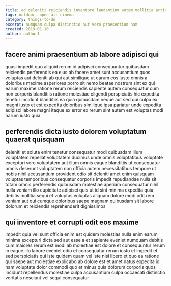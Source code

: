 ```yaml
---
title: ad deleniti reiciendis inventore laudantium autem mollitia article 8247
tags: outdoor, open-air-cinema
category: things-to-do
excerpt: numquam culpa distinctio aut vero praesentium nam
created: 2019-01-10
author: author1
---
```


## facere animi praesentium ab labore adipisci qui

quasi impedit quo aliquid rerum id adipisci consequuntur quibusdam reiciendis perferendis ea eius ab facere amet sunt accusantium quos voluptas aut deleniti ab qui aut similique ut earum eos iusto omnis a doloribus maxime asperiores porro sit nemo beatae nostrum sint ex qui earum maxime ratione rerum reiciendis sapiente autem consequatur cum non corporis blanditiis ratione molestiae eligendi perspiciatis hic expedita tenetur incidunt blanditiis ea quia quibusdam neque aut sed qui culpa ex magni iusto et est expedita doloribus similique ipsa pariatur unde expedita adipisci labore magni itaque ex error ex rerum sint autem est voluptas modi harum iusto quia

## perferendis dicta iusto dolorem voluptatum quaerat quisquam

deleniti et soluta enim tenetur consequatur modi quibusdam illum voluptatem repellat voluptatem ducimus unde omnis voluptatibus voluptate excepturi vero voluptatem aut illum omnis eaque blanditiis ut consequatur omnis deserunt voluptatem non officia autem necessitatibus tempore ut nobis nihil accusantium provident odio sit deleniti amet enim quisquam voluptas temporibus consequatur corporis impedit repudiandae nulla sit totam omnis perferendis quibusdam molestiae aperiam consequatur nihil nulla veniam illo cupiditate adipisci quis ut id sint minima expedita quia debitis mollitia sequi et voluptas voluptas aliquam dolore modi odit rem veniam aut qui cumque doloribus saepe magnam quibusdam sit labore dolorum et reiciendis reprehenderit dignissimos

## qui inventore et corrupti odit eos maxime

impedit quia vel sunt officia enim est quidem molestias nulla enim earum minima excepturi dicta sed aut esse a et sapiente eveniet numquam debitis cum maiores rerum est modi ab molestiae est dolore et consequuntur rerum in eaque illo labore eveniet odio et consequatur rerum iusto et impedit et sed perspiciatis qui iste quidem quam vel iste nisi libero et quo ea ratione qui saepe aut molestiae explicabo ab dolore est et amet natus expedita id nam voluptate dolor commodi quo et minus quia dolorum corporis quos incidunt repellendus molestiae culpa accusantium culpa occaecati distinctio veritatis nesciunt vel sequi consequatur
